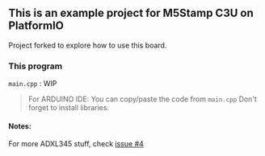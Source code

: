 ## This is an example project for M5Stamp C3U on PlatformIO

Project forked to explore how to use this board.   

### This program
`main.cpp` : WIP

> For ARDUINO IDE: You can copy/paste the code from `main.cpp` Don't forget to install libraries. 

#### Notes:


For more ADXL345 stuff, check [issue #4](https://github.com/nicolasdb/M5Stamp-C3U/issues/4)